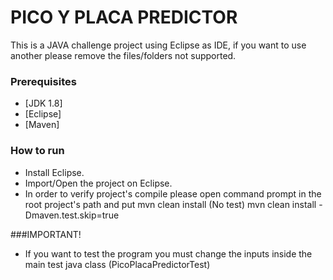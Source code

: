 # PICO Y PLACA PREDICTOR

This is a JAVA challenge project using Eclipse as IDE, if you want to use another please remove the files/folders not supported. 

### Prerequisites
- [JDK 1.8]
- [Eclipse]
- [Maven]

### How to run 

  - Install Eclipse.
  - Import/Open the project on Eclipse. 
  - In order to verify project's compile please open command prompt in the root project's path and put mvn clean install
		(No test) mvn clean install -Dmaven.test.skip=true
  
###IMPORTANT!
  - If you want to test the program you must change the inputs inside the main test java class (PicoPlacaPredictorTest)